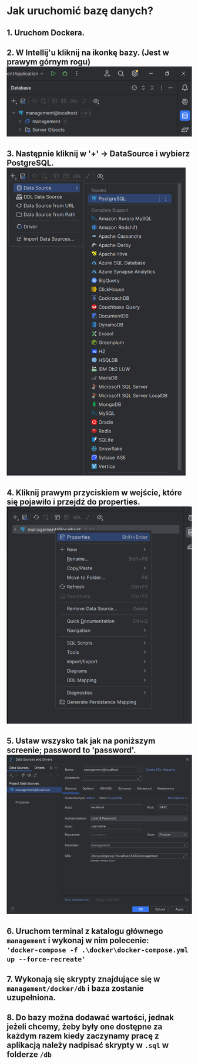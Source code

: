 # Jak uruchomić bazę danych?

## 1. Uruchom Dockera.
## 2. W Intellij'u kliknij na ikonkę bazy. (Jest w prawym górnym rogu) <br> ![Database](readme/database.png)
## 3. Następnie kliknij w '+' -> DataSource i wybierz PostgreSQL. <br> ![Postgres](readme/postgresql.png)
## 4. Kliknij prawym przyciskiem w wejście, które się pojawiło i przejdź do properties. <br> ![Properties](readme/properties.png)
## 5. Ustaw wszysko tak jak na poniższym screenie; password to 'password'. <br> ![Properties](readme/password.png)
## 6. Uruchom terminal z katalogu głównego `management` i wykonaj w nim polecenie:<br> ```'docker-compose -f .\docker\docker-compose.yml up --force-recreate'```  
## 7. Wykonają się skrypty znajdujące się w `management/docker/db` i baza zostanie uzupełniona.
## 8. Do bazy można dodawać wartości, jednak jeżeli chcemy, żeby były one dostępne za każdym razem kiedy zaczynamy pracę z aplikacją należy nadpisać skrypty w `.sql` w folderze `/db`